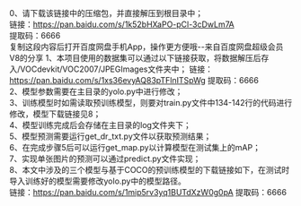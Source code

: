 0、请下载该链接中的压缩包，并直接解压到根目录中；     
链接：https://pan.baidu.com/s/1k52bHXaPO-pCl-3cDwLm7A     
提取码：6666     
复制这段内容后打开百度网盘手机App，操作更方便哦--来自百度网盘超级会员V8的分享
1、本项目使用的数据集可以通过以下链接获取，将数据解压后存入/VOCdevkit/VOC2007/JPEGImages文件夹中；
链接：https://pan.baidu.com/s/1xs36evyAQ83pTFlnITSpWg 
提取码：6666    
2、模型参数需要在主目录的yolo.py中进行修改；    
3、训练模型时如需读取预训练模型，则要对train.py文件中134-142行的代码进行修改，模型下载链接见8；   
4、模型训练完成后会存储在主目录的log文件夹下；   
5、模型预测需要运行get_dr_txt.py文件以获取预测结果；   
6、在完成步骤5后可以运行get_map.py以计算模型在测试集上的mAP；   
7、实现单张图片的预测可以通过predict.py文件实现；   
8、本文中涉及的三个模型与基于COCO的预训练模型的下载链接如下，在测试时导入训练好的模型需要修改yolo.py中的模型路径。   
链接：https://pan.baidu.com/s/1mip5rv3yq1BUTdXzW0g0pA 
提取码：6666 

